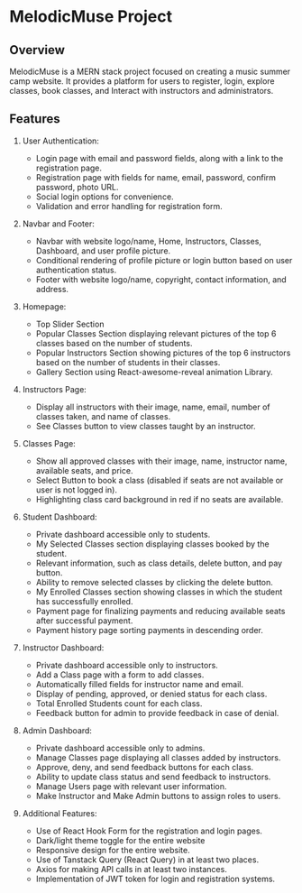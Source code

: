 # MelodicMuse Project

## Overview

MelodicMuse is a MERN stack project focused on creating a music summer camp website. It provides a platform for users to register, login, explore classes, book classes, and Interact with instructors and administrators.

## Features

1. User Authentication:

   - Login page with email and password fields, along with a link to the registration page.
   - Registration page with fields for name, email, password, confirm password, photo URL.
   - Social login options for convenience.
   - Validation and error handling for registration form.

2. Navbar and Footer:

   - Navbar with website logo/name, Home, Instructors, Classes, Dashboard, and user profile picture.
   - Conditional rendering of profile picture or login button based on user authentication status.
   - Footer with website logo/name, copyright, contact information, and address.

3. Homepage:

   - Top Slider Section
   - Popular Classes Section displaying relevant pictures of the top 6 classes based on the number of students.
   - Popular Instructors Section showing pictures of the top 6 instructors based on the number of students in their classes.
   - Gallery Section using React-awesome-reveal animation Library.

4. Instructors Page:

   - Display all instructors with their image, name, email, number of classes taken, and name of classes.
   - See Classes button to view classes taught by an instructor.

5. Classes Page:

   - Show all approved classes with their image, name, instructor name, available seats, and price.
   - Select Button to book a class (disabled if seats are not available or user is not logged in).
   - Highlighting class card background in red if no seats are available.

6. Student Dashboard:

   - Private dashboard accessible only to students.
   - My Selected Classes section displaying classes booked by the student.
   - Relevant information, such as class details, delete button, and pay button.
   - Ability to remove selected classes by clicking the delete button.
   - My Enrolled Classes section showing classes in which the student has successfully enrolled.
   - Payment page for finalizing payments and reducing available seats after successful payment.
   - Payment history page sorting payments in descending order.

7. Instructor Dashboard:

   - Private dashboard accessible only to instructors.
   - Add a Class page with a form to add classes.
   - Automatically filled fields for instructor name and email.
   - Display of pending, approved, or denied status for each class.
   - Total Enrolled Students count for each class.
   - Feedback button for admin to provide feedback in case of denial.

8. Admin Dashboard:

   - Private dashboard accessible only to admins.
   - Manage Classes page displaying all classes added by instructors.
   - Approve, deny, and send feedback buttons for each class.
   - Ability to update class status and send feedback to instructors.
   - Manage Users page with relevant user information.
   - Make Instructor and Make Admin buttons to assign roles to users.

9. Additional Features:
   - Use of React Hook Form for the registration and login pages.
   - Dark/light theme toggle for the entire website
   - Responsive design for the entire website.
   - Use of Tanstack Query (React Query) in at least two places.
   - Axios for making API calls in at least two instances.
   - Implementation of JWT token for login and registration systems.

